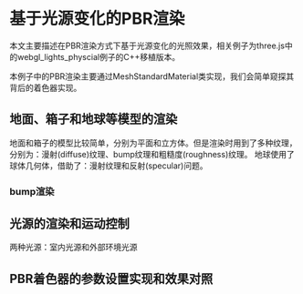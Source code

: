 # 基于光源变化的PBR渲染

本文主要描述在PBR渲染方式下基于光源变化的光照效果，相关例子为three.js中的webgl_lights_physcial例子的C++移植版本。

本例子中的PBR渲染主要通过MeshStandardMaterial类实现，我们会简单窥探其背后的着色器实现。

## 地面、箱子和地球等模型的渲染
地面和箱子的模型比较简单，分别为平面和立方体。但是渲染时用到了多种纹理，分别为：漫射(diffuse)纹理、bump纹理和粗糙度(roughness)纹理。
地球使用了球体几何体，借助了：漫射纹理和反射(specular)问题。

### bump渲染

## 光源的渲染和运动控制
两种光源：室内光源和外部环境光源

## PBR着色器的参数设置实现和效果对照